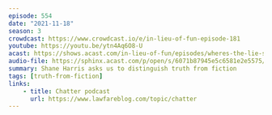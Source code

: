 ```yaml
---
episode: 554
date: "2021-11-18"
season: 3
crowdcast: https://www.crowdcast.io/e/in-lieu-of-fun-episode-181
youtube: https://youtu.be/ytn4Aq6O8-U
acast: https://shows.acast.com/in-lieu-of-fun/episodes/wheres-the-lie-shane-harris
audio-file: https://sphinx.acast.com/p/open/s/6071b87945e5c6581e2e5575/e/61a54c1ea6ef0600138ca723/media.mp3
summary: Shane Harris asks us to distinguish truth from fiction
tags: [truth-from-fiction]
links:
    - title: Chatter podcast
      url: https://www.lawfareblog.com/topic/chatter
---
```

